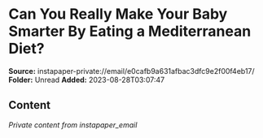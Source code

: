# Can You Really Make Your Baby Smarter By Eating a Mediterranean Diet?

**Source:** instapaper-private://email/e0cafb9a631afbac3dfc9e2f00f4eb17/
**Folder:** Unread
**Added:** 2023-08-28T03:07:47




## Content
*Private content from instapaper_email*
